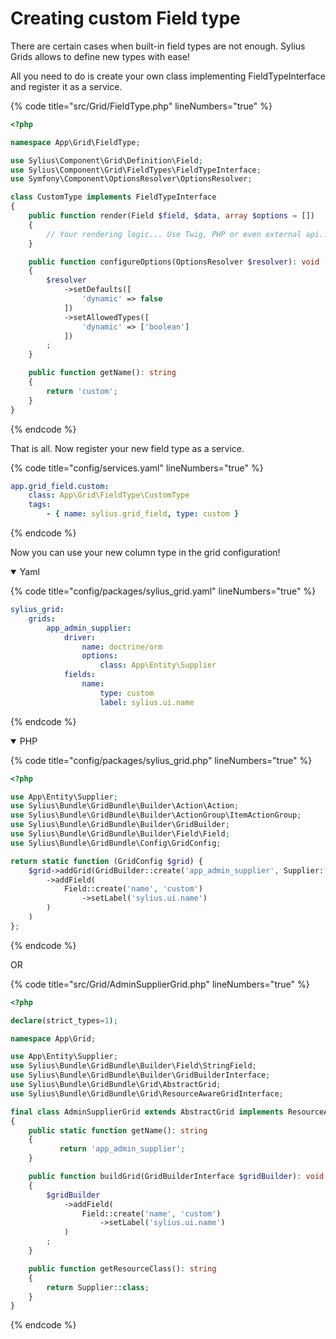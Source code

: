 Creating custom Field type
==========================

There are certain cases when built-in field types are not enough. Sylius
Grids allows to define new types with ease!

All you need to do is create your own class implementing
FieldTypeInterface and register it as a service.

{% code title="src/Grid/FieldType.php" lineNumbers="true" %}
```php
<?php

namespace App\Grid\FieldType;

use Sylius\Component\Grid\Definition\Field;
use Sylius\Component\Grid\FieldTypes\FieldTypeInterface;
use Symfony\Component\OptionsResolver\OptionsResolver;

class CustomType implements FieldTypeInterface
{
    public function render(Field $field, $data, array $options = [])
    {
        // Your rendering logic... Use Twig, PHP or even external api...
    }

    public function configureOptions(OptionsResolver $resolver): void
    {
        $resolver
            ->setDefaults([
                'dynamic' => false
            ])
            ->setAllowedTypes([
                'dynamic' => ['boolean']
            ])
        ;
    }

    public function getName(): string
    {
        return 'custom';
    }
}
```
{% endcode %}

That is all. Now register your new field type as a service.

{% code title="config/services.yaml" lineNumbers="true" %}
```yaml
app.grid_field.custom:
    class: App\Grid\FieldType\CustomType
    tags:
        - { name: sylius.grid_field, type: custom }
```
{% endcode %}

Now you can use your new column type in the grid configuration!

<details open><summary>Yaml</summary>

{% code title="config/packages/sylius_grid.yaml" lineNumbers="true" %}
```yaml
sylius_grid:
    grids:
        app_admin_supplier:
            driver:
                name: doctrine/orm
                options:
                    class: App\Entity\Supplier
            fields:
                name:
                    type: custom
                    label: sylius.ui.name
```
{% endcode %}

</details>

<details open><summary>PHP</summary>

{% code title="config/packages/sylius_grid.php" lineNumbers="true" %}
```php
<?php

use App\Entity\Supplier;
use Sylius\Bundle\GridBundle\Builder\Action\Action;
use Sylius\Bundle\GridBundle\Builder\ActionGroup\ItemActionGroup;
use Sylius\Bundle\GridBundle\Builder\GridBuilder;
use Sylius\Bundle\GridBundle\Builder\Field\Field;
use Sylius\Bundle\GridBundle\Config\GridConfig;

return static function (GridConfig $grid) {
    $grid->addGrid(GridBuilder::create('app_admin_supplier', Supplier::class)
        ->addField(
            Field::create('name', 'custom')
                ->setLabel('sylius.ui.name')
        )
    )
};
```
{% endcode %}

OR

{% code title="src/Grid/AdminSupplierGrid.php" lineNumbers="true" %}
```php
<?php

declare(strict_types=1);

namespace App\Grid;

use App\Entity\Supplier;
use Sylius\Bundle\GridBundle\Builder\Field\StringField;
use Sylius\Bundle\GridBundle\Builder\GridBuilderInterface;
use Sylius\Bundle\GridBundle\Grid\AbstractGrid;
use Sylius\Bundle\GridBundle\Grid\ResourceAwareGridInterface;

final class AdminSupplierGrid extends AbstractGrid implements ResourceAwareGridInterface
{
    public static function getName(): string
    {
           return 'app_admin_supplier';
    }

    public function buildGrid(GridBuilderInterface $gridBuilder): void
    {
        $gridBuilder
            ->addField(
                Field::create('name', 'custom')
                    ->setLabel('sylius.ui.name')
            )
        ;
    }

    public function getResourceClass(): string
    {
        return Supplier::class;
    }
}
```
{% endcode %}

</details>
